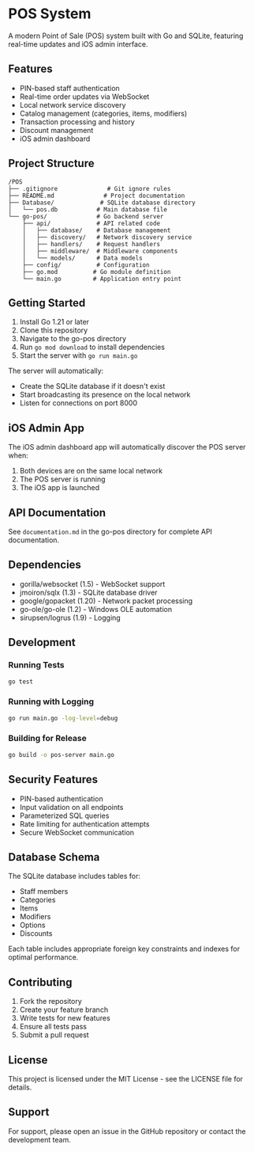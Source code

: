 # POS System

A modern Point of Sale (POS) system built with Go and SQLite, featuring real-time updates and iOS admin interface.

## Features

- PIN-based staff authentication
- Real-time order updates via WebSocket
- Local network service discovery
- Catalog management (categories, items, modifiers)
- Transaction processing and history
- Discount management
- iOS admin dashboard

## Project Structure

```
/POS
├── .gitignore              # Git ignore rules
├── README.md              # Project documentation
├── Database/             # SQLite database directory
│   └── pos.db           # Main database file
└── go-pos/              # Go backend server
    ├── api/             # API related code
    │   ├── database/    # Database management
    │   ├── discovery/   # Network discovery service
    │   ├── handlers/    # Request handlers
    │   ├── middleware/  # Middleware components
    │   └── models/      # Data models
    ├── config/          # Configuration
    ├── go.mod          # Go module definition
    └── main.go         # Application entry point
```

## Getting Started

1. Install Go 1.21 or later
2. Clone this repository
3. Navigate to the go-pos directory
4. Run `go mod download` to install dependencies
5. Start the server with `go run main.go`

The server will automatically:
- Create the SQLite database if it doesn't exist
- Start broadcasting its presence on the local network
- Listen for connections on port 8000

## iOS Admin App

The iOS admin dashboard app will automatically discover the POS server when:
1. Both devices are on the same local network
2. The POS server is running
3. The iOS app is launched

## API Documentation

See `documentation.md` in the go-pos directory for complete API documentation.

## Dependencies

- gorilla/websocket (1.5) - WebSocket support
- jmoiron/sqlx (1.3) - SQLite database driver
- google/gopacket (1.20) - Network packet processing
- go-ole/go-ole (1.2) - Windows OLE automation
- sirupsen/logrus (1.9) - Logging

## Development

### Running Tests
```bash
go test
```

### Running with Logging
```bash
go run main.go -log-level=debug
```

### Building for Release
```bash
go build -o pos-server main.go
```

## Security Features

- PIN-based authentication
- Input validation on all endpoints
- Parameterized SQL queries
- Rate limiting for authentication attempts
- Secure WebSocket communication

## Database Schema

The SQLite database includes tables for:
- Staff members
- Categories
- Items
- Modifiers
- Options
- Discounts

Each table includes appropriate foreign key constraints and indexes for optimal performance.

## Contributing

1. Fork the repository
2. Create your feature branch
3. Write tests for new features
4. Ensure all tests pass
5. Submit a pull request

## License

This project is licensed under the MIT License - see the LICENSE file for details.

## Support

For support, please open an issue in the GitHub repository or contact the development team.
